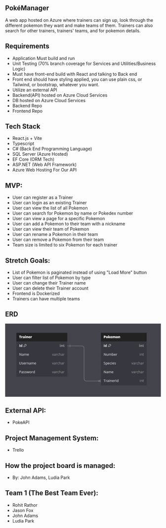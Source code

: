 ## PokéManager
A web app hosted on Azure where trainers can sign up, look through the different pokemon they want and make teams of them. Trainers can also search for other trainers, trainers' teams, and for pokemon details.

## Requirements
- Application Must build and run
- Unit Testing (70% branch coverage for Services and Utilities/Business Logic)
- Must have front-end build with React and talking to Back end
- Front end should have styling applied, you can use plain css, or Tailwind, or bootstrap, whatever you want. 
- Utilize an external API
- Backend(API) hosted on Azure Cloud Services
- DB hosted on Azure Cloud Services
- Backend Repo
- Frontend Repo

## Tech Stack
- React.js + Vite
- Typescript
- C# (Back End Programming Language)
- SQL Server (Azure Hosted)
- EF Core (ORM Tech)
- ASP.NET (Web API Framework)
- Azure Web Hosting For Our API

## MVP:
- User can register as a Trainer
- User can login as an existing Trainer
- User can view the list of all Pokemon
- User can search for Pokemon by name or Pokedex number
- User can view a page for a specific Pokemon
- User can add a Pokemon to their team with a nickname
- User can view their team of Pokemon
- User can rename a Pokemon in their team
- User can remove a Pokemon from their team
- Team size is limited to six Pokemon for each trainer

## Stretch Goals:
- List of Pokemon is paginated instead of using "Load More" button
- User can filter list of Pokemon by type
- User can change their Trainer name
- User can delete their Trainer account
- Frontend is Dockerized
- Trainers can have multiple teams

## ERD
![ERD](ERD.png)

## External API: 
- PokeAPI

## Project Management System:
- Trello

## How the project board is managed: 
- By: John Adams, Ludia Park

## Team 1 (The Best Team Ever):
- Rohit Rathor
- Jason Fox
- John Adams
- Ludia Park
